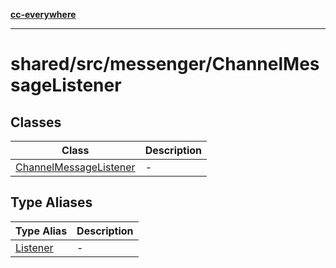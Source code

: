 [**cc-everywhere**](../../../../index.md)

***

# shared/src/messenger/ChannelMessageListener

## Classes

| Class | Description |
| ------ | ------ |
| [ChannelMessageListener](../channel-message-listener/classes/channel-message-listener.md) | - |

## Type Aliases

| Type Alias | Description |
| ------ | ------ |
| [Listener](../channel-message-listener/type-aliases/listener.md) | - |
